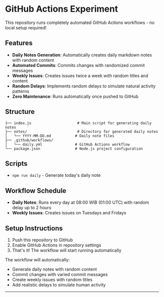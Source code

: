 # GitHub Actions Experiment

This repository runs completely automated GitHub Actions workflows - no local setup required!

## Features

- **Daily Notes Generation**: Automatically creates daily markdown notes with random content
- **Automated Commits**: Commits changes with randomized commit messages
- **Weekly Issues**: Creates issues twice a week with random titles and content
- **Random Delays**: Implements random delays to simulate natural activity patterns
- **Zero Maintenance**: Runs automatically once pushed to GitHub

## Structure

```
├── index.js                     # Main script for generating daily notes
├── notes/                       # Directory for generated daily notes
│   └── YYYY-MM-DD.md           # Daily note files
├── .github/workflows/
│   └── daily.yml               # GitHub Actions workflow
└── package.json                # Node.js project configuration
```

## Scripts

- `npm run daily` - Generate today's daily note

## Workflow Schedule

- **Daily Notes**: Runs every day at 08:00 WIB (01:00 UTC) with random delay up to 2 hours
- **Weekly Issues**: Creates issues on Tuesdays and Fridays

## Setup Instructions

1. Push this repository to GitHub
2. Enable GitHub Actions in repository settings
3. That's it! The workflow will start running automatically

The workflow will automatically:
- Generate daily notes with random content
- Commit changes with varied commit messages  
- Create weekly issues with random titles
- Add realistic delays to simulate human activity

---
